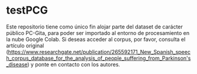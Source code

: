 # testPCG

Este repositorio tiene como único fin alojar parte del dataset de carácter público PC-Gita, para poder ser importado al entorno de procesamiento en la nube Google Colab.
Si deseas acceder al corpus, por favor, consulta el artículo original (https://www.researchgate.net/publication/265592171_New_Spanish_speech_corpus_database_for_the_analysis_of_people_suffering_from_Parkinson's_disease) y ponte en contacto con los autores. 
